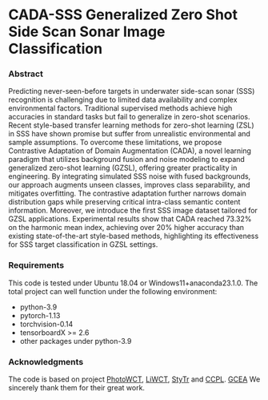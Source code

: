 # CADA-SSS Generalized Zero Shot Side Scan Sonar Image Classification

### Abstract
Predicting never-seen-before targets in underwater side-scan sonar (SSS) recognition is challenging due to limited data availability and complex environmental factors. Traditional supervised methods achieve high accuracies in standard tasks but fail to generalize in zero-shot scenarios. Recent style-based transfer learning methods for zero-shot learning (ZSL) in SSS have shown promise but suffer from unrealistic environmental and sample assumptions. To overcome these limitations, we propose Contrastive Adaptation of Domain Augmentation (CADA), a novel learning paradigm that utilizes background fusion and noise modeling to expand generalized zero-shot learning (GZSL), offering greater practicality in engineering. By integrating simulated SSS noise with fused backgrounds, our approach augments unseen classes, improves class separability, and mitigates overfitting. The contrastive adaptation further narrows domain distribution gaps while preserving critical intra-class semantic content information. Moreover, we introduce the first SSS image dataset tailored for GZSL applications. Experimental results show that CADA reached 73.32% on the harmonic mean index, achieving over 20% higher accuracy than existing state-of-the-art style-based methods, highlighting its effectiveness for SSS target classification in GZSL settings.

### Requirements
This code is tested under Ubuntu 18.04 or Windows11+anaconda23.1.0. The total project can well function under the following environment:
* python-3.9
* pytorch-1.13
* torchvision-0.14
* tensorboardX >= 2.6
* other packages under python-3.9

### Acknowledgments
The code is based on project [PhotoWCT](https://github.com/svjack/PhotoWCT), [LiWCT](https://github.com/guizilaile23/ZSL-SSS), [StyTr](https://github.com/diyiiyiii/StyTR-2) and [CCPL](https://github.com/JarrentWu1031/CCPL). [GCEA](https://github.com/baizhongyu/GCEANet) We sincerely thank them for their great work.
